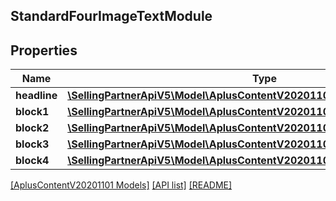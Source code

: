 ## StandardFourImageTextModule

## Properties

Name | Type | Description | Notes
------------ | ------------- | ------------- | -------------
**headline** | [**\SellingPartnerApiV5\Model\AplusContentV20201101\TextComponent**](TextComponent.md) |  | [optional]
**block1** | [**\SellingPartnerApiV5\Model\AplusContentV20201101\StandardImageTextBlock**](StandardImageTextBlock.md) |  | [optional]
**block2** | [**\SellingPartnerApiV5\Model\AplusContentV20201101\StandardImageTextBlock**](StandardImageTextBlock.md) |  | [optional]
**block3** | [**\SellingPartnerApiV5\Model\AplusContentV20201101\StandardImageTextBlock**](StandardImageTextBlock.md) |  | [optional]
**block4** | [**\SellingPartnerApiV5\Model\AplusContentV20201101\StandardImageTextBlock**](StandardImageTextBlock.md) |  | [optional]

[[AplusContentV20201101 Models]](../) [[API list]](../../Api) [[README]](../../../README.md)
